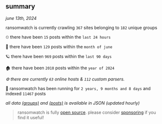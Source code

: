 
## summary
_june 13th, 2024_

ransomwatch is currently crawling `367` sites belonging to `182` unique groups

⏲ there have been `15` posts within the `last 24 hours`

🦈 there have been `129` posts within the `month of june`

🪐 there have been `969` posts within the `last 90 days`

🏚 there have been `2010` posts within the `year of 2024`

_⚙️ there are currently `63` online hosts & `112` custom parsers._

🦕 ransomwatch has been running for `2 years, 9 months and 8 days` and indexed `11467` posts

_all data  [(groups)](http://ransomwhat.telemetry.ltd/groups) and [(posts)](http://ransomwhat.telemetry.ltd/posts) is available in JSON (updated hourly)_

> ransomwatch is fully [open source](https://github.com/joshhighet/ransomwatch#ransomwatch--). please consider [sponsoring](https://github.com/sponsors/joshhighet) if you find it useful!
